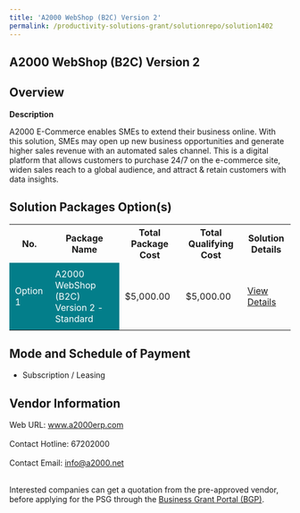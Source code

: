 ```yaml
---
title: 'A2000 WebShop (B2C) Version 2'
permalink: /productivity-solutions-grant/solutionrepo/solution1402
---
```


## A2000 WebShop (B2C) Version 2

## Overview

**Description**

A2000 E-Commerce enables SMEs to extend their business online. With this solution, SMEs may open up new business opportunities and generate higher sales revenue with an automated sales channel. This is a digital platform that allows customers to purchase 24/7 on the e-commerce site, widen sales reach to a global audience, and attract & retain customers with data insights.

## Solution Packages Option(s)

<table>
<tr>
<th><b>No.</b></th>
<th><b>Package Name</b></th>
<th><b>Total Package Cost</b></th>
<th><b>Total Qualifying Cost</b></th>
<th><b>Solution Details</b></th>
</tr>
<tr>
<td style='padding: 10px; background-color: #037E8A; color: #FFFFFF;'>Option 1</td>
<td style='padding: 10px; background-color: #037E8A; color: #FFFFFF;'> A2000 WebShop (B2C) Version 2 - Standard</td>
<td style='padding: 10px;'>$5,000.00</td>
<td style='padding: 10px;'>$5,000.00</td>
<td style='padding: 10px;'><a href='/images/psg/A2000_Solutions_A2000_WebShop_B2C_Ver2_Desensitised_Annex3_Part1.pdf' target='_blank'>View Details</a></td>
</tr>
</table>

## Mode and Schedule of Payment

 - Subscription / Leasing

## Vendor Information

 Web URL: www.a2000erp.com <br><br>Contact Hotline: 67202000 <br><br>Contact Email: info@a2000.net <br><br>

Interested companies can get a quotation from the pre-approved vendor, before applying for the PSG through the <a href='https://www.businessgrants.gov.sg/' target='_blank' rel='noopener'>Business Grant Portal (BGP)</a>.

<script src="/jquery/resize-tables.js"></script>
